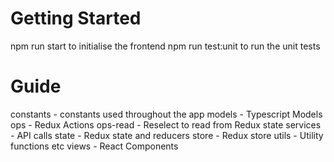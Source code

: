 # Getting Started

npm run start to initialise the frontend
npm run test:unit to run the unit tests

# Guide

constants - constants used throughout the app
models - Typescript Models
ops - Redux Actions
ops-read - Reselect to read from Redux state
services - API calls
state - Redux state and reducers
store - Redux store
utils - Utility functions etc
views - React Components
